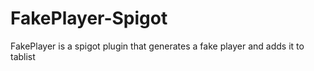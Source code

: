 # FakePlayer-Spigot
FakePlayer is a spigot plugin that generates a fake player and adds it to tablist
